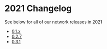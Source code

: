 # 2021 Changelog

See below for all of our network releases in 2021

- [0.1.x](v0.1.x.md)
- [0.2.7](v0.2.x.md)
- [0.3.1](v0.3.1.md)

